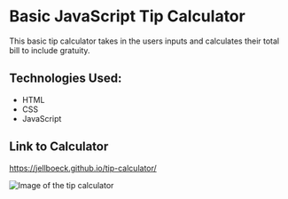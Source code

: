 # Basic JavaScript Tip Calculator

This basic tip calculator takes in the users inputs and calculates their total bill to include gratuity.

## Technologies Used:
* HTML
* CSS
* JavaScript

## Link to Calculator

https://jellboeck.github.io/tip-calculator/

![Image of the tip calculator]("/Images/main.PNG")




